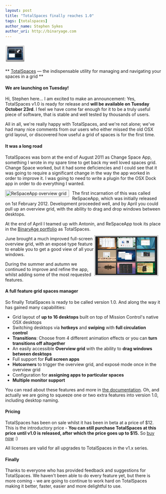 ```yaml
---
layout: post
title: "TotalSpaces finally reaches 1.0"
tags: [totalspaces]
author_name: Stephen Sykes
author_uri: http://binaryage.com
---
```


<img src="/shared/img/icons/totalspaces-64.png" class="intro-icon"/>

** [TotalSpaces](http://totalspaces.binaryage.com) &mdash; the indispensable utility for managing and navigating your spaces in a grid **

#### We are launching on Tuesday!

Hi, Stephen here... I am excited to make an announcement: Yes, TotalSpaces v1.0 is ready for release and **will be available on Tuesday October 23rd**. I feel we have come far enough for it to be a truly useful piece of software, that is stable and well tested by thousands of users.

All in all, we're really happy with TotalSpaces, and we're not alone; we've had many nice comments from our users who either missed the old OSX grid layout, or discovered how useful a grid of spaces is for the first time.

#### It was a long road

TotalSpaces was born at the end of August 2011 as Change Space App, something I wrote in my spare time to get back my well loved spaces grid. Change Space worked, but it had some deficiencies and I could see that it was going to require a significant change in the way the app worked in order to improve it. I was going to need to write a plugin for the OSX Dock app in order to do everything I wanted.

<img src="/images/totalspaces-overview-grid.png" style="width:200px;float:left; margin-top: -2px; margin-right: 10px; padding:2px; border:1px #999 solid;" alt="ReSpaceApp overview grid" title="ReSpaceApp overview grid" />
The first incarnation of this was called ReSpaceApp, which was initially released on 1st February 2012. Development proceeded well, and by April you could pull up an overview grid, with the ability to drag and drop windows between desktops.

At the end of April I teamed up with Antonin, and ReSpaceApp took its place in the [BinaryAge portfolio](http://binaryage.com) as TotalSpaces.

<img src="/images/totalspaces-new-overview-grid.png" style="width:200px;float:right; margin-top: -2px; margin-right: 10px; padding:2px; border:1px #999 solid;" alt="TotalSpaces overview grid" title="TotalSpaces overview grid" />
June brought a much improved full-screen overview grid, with an exposé type feature to enable you to get a good view of all your windows.

During the summer and autumn we continued to improve and refine the app, whilst adding some of the most requested features.

#### A full feature grid spaces manager

So finally TotalSpaces is ready to be called version 1.0. And along the way it has gained many capabilities:

* Grid layout of **up to 16 desktops** built on top of Mission Control's native OSX desktops
* Switching desktops via **hotkeys** and **swiping** with **full circulation control**
* **Transitions**: Choose from 4 different animation effects or you can **turn transitions off altogether**
* An easily accessible **Overview grid** with the ability to **drag windows between desktops**
* Full support for **Full screen apps**
* **Hotcorners** to trigger the overview grid, and exposé mode once in the overview grid
* Configuration for **assigning apps to particular spaces**
* **Multiple monitor support**

You can read about these features and more in [the documentation](http://totalspaces.binaryage.com/documentation). Oh, and actually we are going to squeeze one or two extra features into version 1.0, including desktop naming.

#### Pricing

TotalSpaces has been on sale whilst it has been in beta at a price of $12. This is the introductory price - **You can still purchase TotalSpaces at this price until v1.0 is released, after which the price goes up to $15.** So [buy now](https://sites.fastspring.com/switchstep/instant/totalspaces) :)

All licenses are valid for all upgrades to TotalSpaces in the v1.x series.

#### Finally

Thanks to everyone who has provided feedback and suggestions for TotalSpaces. We haven't been able to do every feature yet, but there is more coming - we are going to continue to work hard on TotalSpaces making it better, faster, easier and more delightful to use.
